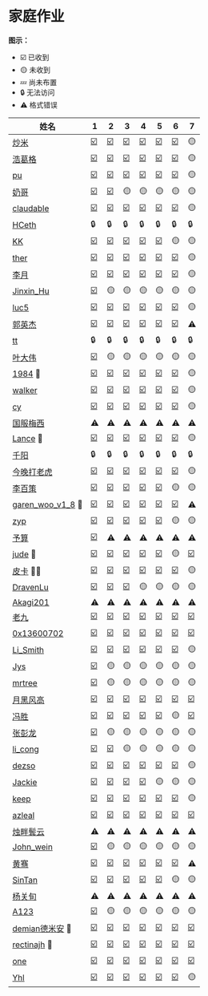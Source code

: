 # 家庭作业
**图示：**
- ☑️ 已收到
- 🟡 未收到
- 💤 尚未布置
- 🔒 无法访问
- ⚠️ 格式错误


| 姓名 | 1 | 2 | 3 | 4 | 5 | 6 | 7 |
| --- | --- | --- | --- | --- | --- | --- | --- |
| [炒米](https://github.com/FZelin/zkshanghai-workshop)  | [☑️](https://github.com/FZelin/zkshanghai-workshop/blob/main/lecture1-homework.md) | [☑️](https://github.com/FZelin/zkshanghai-workshop/blob/main/lecture2-homework.md) | [☑️](https://github.com/FZelin/zkshanghai-workshop/blob/main/lecture3-homework.md) | [☑️](https://github.com/FZelin/zkshanghai-workshop/blob/main/lecture4-homework.md) | [☑️](https://github.com/FZelin/zkshanghai-workshop/blob/main/lecture5-homework.md) | [☑️](https://github.com/FZelin/zkshanghai-workshop/blob/main/lecture6-homework.md) | 🟡 |
| [浩葛格](https://github.com/ZKPeddie/zkshanghai-workshop)  | [☑️](https://github.com/ZKPeddie/zkshanghai-workshop/blob/main/lecture1-homework.md) | [☑️](https://github.com/ZKPeddie/zkshanghai-workshop/blob/main/lecture2-homework.md) | [☑️](https://github.com/ZKPeddie/zkshanghai-workshop/blob/main/lecture3-homework.md) | [☑️](https://github.com/ZKPeddie/zkshanghai-workshop/blob/main/lecture4-homework.md) | [☑️](https://github.com/ZKPeddie/zkshanghai-workshop/blob/main/lecture5-homework.md) | [☑️](https://github.com/ZKPeddie/zkshanghai-workshop/blob/main/lecture6-homework.md) | 🟡 |
| [pu](https://github.com/shipunyc/zkshanghai-workshop)  | [☑️](https://github.com/shipunyc/zkshanghai-workshop/blob/main/lecture1-homework.md) | [☑️](https://github.com/shipunyc/zkshanghai-workshop/blob/main/lecture2-homework.md) | [☑️](https://github.com/shipunyc/zkshanghai-workshop/blob/main/lecture3-homework.md) | [☑️](https://github.com/shipunyc/zkshanghai-workshop/blob/main/lecture4-homework.md) | [☑️](https://github.com/shipunyc/zkshanghai-workshop/blob/main/lecture5-homework.md) | [☑️](https://github.com/shipunyc/zkshanghai-workshop/blob/main/lecture6-homework.md) | 🟡 |
| [奶哥](https://github.com/sennmac/zkshanghai-workshop)  | [☑️](https://github.com/sennmac/zkshanghai-workshop/blob/main/lecture1-homework.md) | [☑️](https://github.com/sennmac/zkshanghai-workshop/blob/main/lecture2-homework.md) | 🟡 | 🟡 | 🟡 | 🟡 | 🟡 |
| [claudable](https://github.com/ClaudeZsb/zkshanghai-workshop)  | [☑️](https://github.com/ClaudeZsb/zkshanghai-workshop/blob/main/lecture1-homework.md) | [☑️](https://github.com/ClaudeZsb/zkshanghai-workshop/blob/main/lecture2-homework.md) | [☑️](https://github.com/ClaudeZsb/zkshanghai-workshop/blob/main/lecture3-homework.md) | [☑️](https://github.com/ClaudeZsb/zkshanghai-workshop/blob/main/lecture4-homework.md) | [☑️](https://github.com/ClaudeZsb/zkshanghai-workshop/blob/main/lecture5-homework.md) | [☑️](https://github.com/ClaudeZsb/zkshanghai-workshop/blob/main/lecture6-homework.md) | 🟡 |
| [HCeth](https://github.com/DolphinMiner/zkshanghai-workshop)  | 🔒 | 🔒 | 🔒 | 🔒 | 🔒 | 🔒 | 🔒 |
| [KK](https://github.com/0xKKv7/zkshanghai-workshop)  | [☑️](https://github.com/0xKKv7/zkshanghai-workshop/blob/main/lecture1-homework.md) | [☑️](https://github.com/0xKKv7/zkshanghai-workshop/blob/main/lecture2-homework.md) | [☑️](https://github.com/0xKKv7/zkshanghai-workshop/blob/main/lecture3-homework.md) | [☑️](https://github.com/0xKKv7/zkshanghai-workshop/blob/main/lecture4-homework.md) | [☑️](https://github.com/0xKKv7/zkshanghai-workshop/blob/main/lecture5-homework.md) | 🟡 | 🟡 |
| [ther](https://github.com/ther0908/zkshanghai-workshop)  | [☑️](https://github.com/ther0908/zkshanghai-workshop/blob/main/lecture1-homework.md) | [☑️](https://github.com/ther0908/zkshanghai-workshop/blob/main/lecture2-homework.md) | [☑️](https://github.com/ther0908/zkshanghai-workshop/blob/main/lecture3-homework.md) | [☑️](https://github.com/ther0908/zkshanghai-workshop/blob/main/lecture4-homework.md) | [☑️](https://github.com/ther0908/zkshanghai-workshop/blob/main/lecture5-homework.md) | [☑️](https://github.com/ther0908/zkshanghai-workshop/blob/main/lecture6-homework.md) | 🟡 |
| [李月](https://github.com/yoliNL/zkshanghai-workshop)  | [☑️](https://github.com/yoliNL/zkshanghai-workshop/blob/main/lecture1-homework.md) | [☑️](https://github.com/yoliNL/zkshanghai-workshop/blob/main/lecture2-homework.md) | [☑️](https://github.com/yoliNL/zkshanghai-workshop/blob/main/lecture3-homework.md) | [☑️](https://github.com/yoliNL/zkshanghai-workshop/blob/main/lecture4-homework.md) | [☑️](https://github.com/yoliNL/zkshanghai-workshop/blob/main/lecture5-homework.md) | [☑️](https://github.com/yoliNL/zkshanghai-workshop/blob/main/lecture6-homework.md) | 🟡 |
| [Jinxin_Hu](https://github.com/hujinxinchengdu/zkshanghai-workshop)  | [☑️](https://github.com/hujinxinchengdu/zkshanghai-workshop/blob/main/lecture1-homework.md) | 🟡 | 🟡 | 🟡 | 🟡 | 🟡 | 🟡 |
| [luc5](https://github.com/Lucshine/zkshanghai-workshop)  | [☑️](https://github.com/Lucshine/zkshanghai-workshop/blob/main/lecture1-homework.md) | [☑️](https://github.com/Lucshine/zkshanghai-workshop/blob/main/lecture2-homework.md) | [☑️](https://github.com/Lucshine/zkshanghai-workshop/blob/main/lecture3-homework.md) | [☑️](https://github.com/Lucshine/zkshanghai-workshop/blob/main/lecture4-homework.md) | [☑️](https://github.com/Lucshine/zkshanghai-workshop/blob/main/lecture5-homework.md) | [☑️](https://github.com/Lucshine/zkshanghai-workshop/blob/main/lecture6-homework.md) | 🟡 |
| [郭英杰](https://github.com/GalaIO/zkshanghai-workshop)  | [☑️](https://github.com/GalaIO/zkshanghai-workshop/blob/main/lecture1-homework.md) | [☑️](https://github.com/GalaIO/zkshanghai-workshop/blob/main/lecture2-homework.md) | [☑️](https://github.com/GalaIO/zkshanghai-workshop/blob/main/lecture3-homework.md) | [☑️](https://github.com/GalaIO/zkshanghai-workshop/blob/main/lecture4-homework.md) | [☑️](https://github.com/GalaIO/zkshanghai-workshop/blob/main/lecture5-homework.md) | [☑️](https://github.com/GalaIO/zkshanghai-workshop/blob/main/lecture6-homework.md) | ⚠️ |
| [tt](https://github.com/TT-Wang/zkshanghai-workshop)  | 🔒 | 🔒 | 🔒 | 🔒 | 🔒 | 🔒 | 🔒 |
| [叶大伟](https://github.com/nifengttz/zkshanghai-workshop)  | [☑️](https://github.com/nifengttz/zkshanghai-workshop/blob/main/lecture1-homework.md) | 🟡 | 🟡 | 🟡 | 🟡 | 🟡 | 🟡 |
| [1984](https://github.com/punish-yh/zkcourse-homework) 🏅 | [☑️](https://github.com/punish-yh/zkcourse-homework/blob/main/lecture1-homework.md) | [☑️](https://github.com/punish-yh/zkcourse-homework/blob/main/lecture2-homework.md) | [☑️](https://github.com/punish-yh/zkcourse-homework/blob/main/lecture3-homework.md) | [☑️](https://github.com/punish-yh/zkcourse-homework/blob/main/lecture4-homework.md) | [☑️](https://github.com/punish-yh/zkcourse-homework/blob/main/lecture5-homework.md) | [☑️](https://github.com/punish-yh/zkcourse-homework/blob/main/lecture6-homework.md) | 🟡 |
| [walker](https://github.com/Pupil1999/zkshanghai-workshop)  | [☑️](https://github.com/Pupil1999/zkshanghai-workshop/blob/main/lecture1-homework.md) | [☑️](https://github.com/Pupil1999/zkshanghai-workshop/blob/main/lecture2-homework.md) | [☑️](https://github.com/Pupil1999/zkshanghai-workshop/blob/main/lecture3-homework.md) | [☑️](https://github.com/Pupil1999/zkshanghai-workshop/blob/main/lecture4-homework.md) | [☑️](https://github.com/Pupil1999/zkshanghai-workshop/blob/main/lecture5-homework.md) | [☑️](https://github.com/Pupil1999/zkshanghai-workshop/blob/main/lecture6-homework.md) | 🟡 |
| [cy](https://github.com/chrisyy2003/zkshanghai-workshop)  | [☑️](https://github.com/chrisyy2003/zkshanghai-workshop/blob/main/lecture1-homework.md) | [☑️](https://github.com/chrisyy2003/zkshanghai-workshop/blob/main/lecture2-homework.md) | [☑️](https://github.com/chrisyy2003/zkshanghai-workshop/blob/main/lecture3-homework.md) | [☑️](https://github.com/chrisyy2003/zkshanghai-workshop/blob/main/lecture4-homework.md) | [☑️](https://github.com/chrisyy2003/zkshanghai-workshop/blob/main/lecture5-homework.md) | [☑️](https://github.com/chrisyy2003/zkshanghai-workshop/blob/main/lecture6-homework.md) | 🟡 |
| [国服梅西](https://github.com/ZHIDALUO/zkshanghai-workshop)  | ⚠️ | ⚠️ | ⚠️ | ⚠️ | ⚠️ | ⚠️ | ⚠️ |
| [Lance](https://github.com/chen-yangfan/zkshanghai-workshop) 🏅 | [☑️](https://github.com/chen-yangfan/zkshanghai-workshop/blob/main/lecture1-homework.md) | [☑️](https://github.com/chen-yangfan/zkshanghai-workshop/blob/main/lecture2-homework.md) | [☑️](https://github.com/chen-yangfan/zkshanghai-workshop/blob/main/lecture3-homework.md) | [☑️](https://github.com/chen-yangfan/zkshanghai-workshop/blob/main/lecture4-homework.md) | [☑️](https://github.com/chen-yangfan/zkshanghai-workshop/blob/main/lecture5-homework.md) | [☑️](https://github.com/chen-yangfan/zkshanghai-workshop/blob/main/lecture6-homework.md) | 🟡 |
| [千阳](https://github.com/bufrr/zkshanghai-workshop)  | 🔒 | 🔒 | 🔒 | 🔒 | 🔒 | 🔒 | 🔒 |
| [今晚打老虎](https://github.com/OxfordStreet/zkshanghai-workshop)  | [☑️](https://github.com/OxfordStreet/zkshanghai-workshop/blob/main/lecture1-homework.md) | [☑️](https://github.com/OxfordStreet/zkshanghai-workshop/blob/main/lecture2-homework.md) | [☑️](https://github.com/OxfordStreet/zkshanghai-workshop/blob/main/lecture3-homework.md) | [☑️](https://github.com/OxfordStreet/zkshanghai-workshop/blob/main/lecture4-homework.md) | [☑️](https://github.com/OxfordStreet/zkshanghai-workshop/blob/main/lecture5-homework.md) | [☑️](https://github.com/OxfordStreet/zkshanghai-workshop/blob/main/lecture6-homework.md) | 🟡 |
| [李百策](https://github.com/libaice/zkshanghai-workshop)  | [☑️](https://github.com/libaice/zkshanghai-workshop/blob/main/lecture1-homework.md) | [☑️](https://github.com/libaice/zkshanghai-workshop/blob/main/lecture2-homework.md) | [☑️](https://github.com/libaice/zkshanghai-workshop/blob/main/lecture3-homework.md) | [☑️](https://github.com/libaice/zkshanghai-workshop/blob/main/lecture4-homework.md) | [☑️](https://github.com/libaice/zkshanghai-workshop/blob/main/lecture5-homework.md) | 🟡 | 🟡 |
| [garen_woo_v1_8](https://github.com/GarenWoo/zkshanghai-workshop) 🏅 | [☑️](https://github.com/GarenWoo/zkshanghai-workshop/blob/main/lecture1-homework.md) | [☑️](https://github.com/GarenWoo/zkshanghai-workshop/blob/main/lecture2-homework.md) | [☑️](https://github.com/GarenWoo/zkshanghai-workshop/blob/main/lecture3-homework.md) | [☑️](https://github.com/GarenWoo/zkshanghai-workshop/blob/main/lecture4-homework.md) | [☑️](https://github.com/GarenWoo/zkshanghai-workshop/blob/main/lecture5-homework.md) | [☑️](https://github.com/GarenWoo/zkshanghai-workshop/blob/main/lecture6-homework.md) | ⚠️ |
| [zyp](https://github.com/breeze2501/zkshanghai-workshop)  | [☑️](https://github.com/breeze2501/zkshanghai-workshop/blob/main/lecture1-homework.md) | [☑️](https://github.com/breeze2501/zkshanghai-workshop/blob/main/lecture2-homework.md) | [☑️](https://github.com/breeze2501/zkshanghai-workshop/blob/main/lecture3-homework.md) | [☑️](https://github.com/breeze2501/zkshanghai-workshop/blob/main/lecture4-homework.md) | [☑️](https://github.com/breeze2501/zkshanghai-workshop/blob/main/lecture5-homework.md) | 🟡 | 🟡 |
| [予算](https://github.com/YUsuan1213/zkshanghai-workshop)  | [☑️](https://github.com/YUsuan1213/zkshanghai-workshop/blob/main/lecture1-homework.md) | ⚠️ | ⚠️ | ⚠️ | ⚠️ | ⚠️ | ⚠️ |
| [jude](https://github.com/QlDoors/zkshanghai-workshop) 🏅 | [☑️](https://github.com/QlDoors/zkshanghai-workshop/blob/main/lecture1-homework.md) | [☑️](https://github.com/QlDoors/zkshanghai-workshop/blob/main/lecture2-homework.md) | [☑️](https://github.com/QlDoors/zkshanghai-workshop/blob/main/lecture3-homework.md) | [☑️](https://github.com/QlDoors/zkshanghai-workshop/blob/main/lecture4-homework.md) | [☑️](https://github.com/QlDoors/zkshanghai-workshop/blob/main/lecture5-homework.md) | 🟡 | [☑️](https://github.com/QlDoors/zkshanghai-workshop/blob/main/lecture7-homework.md) |
| [皮卡](https://github.com/wenjin1997/zkshanghai-workshop) 🏅🏅 | [☑️](https://github.com/wenjin1997/zkshanghai-workshop/blob/main/lecture1-homework.md) | [☑️](https://github.com/wenjin1997/zkshanghai-workshop/blob/main/lecture2-homework.md) | [☑️](https://github.com/wenjin1997/zkshanghai-workshop/blob/main/lecture3-homework.md) | [☑️](https://github.com/wenjin1997/zkshanghai-workshop/blob/main/lecture4-homework.md) | [☑️](https://github.com/wenjin1997/zkshanghai-workshop/blob/main/lecture5-homework.md) | [☑️](https://github.com/wenjin1997/zkshanghai-workshop/blob/main/lecture6-homework.md) | 🟡 |
| [DravenLu](https://github.com/Dispa1r/zkshanghai-workshop)  | [☑️](https://github.com/Dispa1r/zkshanghai-workshop/blob/main/lecture1-homework.md) | [☑️](https://github.com/Dispa1r/zkshanghai-workshop/blob/main/lecture2-homework.md) | [☑️](https://github.com/Dispa1r/zkshanghai-workshop/blob/main/lecture3-homework.md) | 🟡 | 🟡 | 🟡 | 🟡 |
| [Akagi201](https://github.com/Akagi201/zkp-workshop)  | ⚠️ | ⚠️ | ⚠️ | ⚠️ | ⚠️ | ⚠️ | ⚠️ |
| [老九](https://github.com/lane2/zkshanghai-workshop)  | [☑️](https://github.com/lane2/zkshanghai-workshop/blob/main/lecture1-homework.md) | [☑️](https://github.com/lane2/zkshanghai-workshop/blob/main/lecture2-homework.md) | [☑️](https://github.com/lane2/zkshanghai-workshop/blob/main/lecture3-homework.md) | [☑️](https://github.com/lane2/zkshanghai-workshop/blob/main/lecture4-homework.md) | [☑️](https://github.com/lane2/zkshanghai-workshop/blob/main/lecture5-homework.md) | [☑️](https://github.com/lane2/zkshanghai-workshop/blob/main/lecture6-homework.md) | [☑️](https://github.com/lane2/zkshanghai-workshop/blob/main/lecture7-homework.md) |
| [0x13600702](https://github.com/txgyy/zkshanghai-workshop)  | [☑️](https://github.com/txgyy/zkshanghai-workshop/blob/main/lecture1-homework.md) | [☑️](https://github.com/txgyy/zkshanghai-workshop/blob/main/lecture2-homework.md) | [☑️](https://github.com/txgyy/zkshanghai-workshop/blob/main/lecture3-homework.md) | [☑️](https://github.com/txgyy/zkshanghai-workshop/blob/main/lecture4-homework.md) | [☑️](https://github.com/txgyy/zkshanghai-workshop/blob/main/lecture5-homework.md) | [☑️](https://github.com/txgyy/zkshanghai-workshop/blob/main/lecture6-homework.md) | [☑️](https://github.com/txgyy/zkshanghai-workshop/blob/main/lecture7-homework.md) |
| [Li_Smith](https://github.com/baidang201/zkcourse-homework)  | [☑️](https://github.com/baidang201/zkcourse-homework/blob/main/lecture1-homework.md) | [☑️](https://github.com/baidang201/zkcourse-homework/blob/main/lecture2-homework.md) | [☑️](https://github.com/baidang201/zkcourse-homework/blob/main/lecture3-homework.md) | [☑️](https://github.com/baidang201/zkcourse-homework/blob/main/lecture4-homework.md) | [☑️](https://github.com/baidang201/zkcourse-homework/blob/main/lecture5-homework.md) | [☑️](https://github.com/baidang201/zkcourse-homework/blob/main/lecture6-homework.md) | 🟡 |
| [Jys](https://github.com/YashuoKim/zkshanghai-workshop)  | [☑️](https://github.com/YashuoKim/zkshanghai-workshop/blob/main/lecture1-homework.md) | 🟡 | 🟡 | 🟡 | 🟡 | 🟡 | 🟡 |
| [mrtree](https://github.com/mrttree/zkcourse-homework)  | [☑️](https://github.com/mrttree/zkcourse-homework/blob/main/lecture1-homework.md) | 🟡 | 🟡 | 🟡 | 🟡 | 🟡 | 🟡 |
| [月黑风高](https://github.com/NightOnDark/zkshanghai-workshop)  | [☑️](https://github.com/NightOnDark/zkshanghai-workshop/blob/main/lecture1-homework.md) | [☑️](https://github.com/NightOnDark/zkshanghai-workshop/blob/main/lecture2-homework.md) | [☑️](https://github.com/NightOnDark/zkshanghai-workshop/blob/main/lecture3-homework.md) | [☑️](https://github.com/NightOnDark/zkshanghai-workshop/blob/main/lecture4-homework.md) | [☑️](https://github.com/NightOnDark/zkshanghai-workshop/blob/main/lecture5-homework.md) | [☑️](https://github.com/NightOnDark/zkshanghai-workshop/blob/main/lecture6-homework.md) | [☑️](https://github.com/NightOnDark/zkshanghai-workshop/blob/main/lecture7-homework.md) |
| [冯胜](https://github.com/fsheng81/zkcourse-homework-fsheng)  | [☑️](https://github.com/fsheng81/zkcourse-homework-fsheng/blob/main/lecture1-homework.md) | [☑️](https://github.com/fsheng81/zkcourse-homework-fsheng/blob/main/lecture2-homework.md) | [☑️](https://github.com/fsheng81/zkcourse-homework-fsheng/blob/main/lecture3-homework.md) | [☑️](https://github.com/fsheng81/zkcourse-homework-fsheng/blob/main/lecture4-homework.md) | [☑️](https://github.com/fsheng81/zkcourse-homework-fsheng/blob/main/lecture5-homework.md) | 🟡 | [☑️](https://github.com/fsheng81/zkcourse-homework-fsheng/blob/main/lecture7-homework.md) |
| [张彭龙](https://github.com/zhangdaozhu/zkcourse-homework)  | [☑️](https://github.com/zhangdaozhu/zkcourse-homework/blob/main/lecture1-homework.md) | 🟡 | 🟡 | 🟡 | 🟡 | 🟡 | 🟡 |
| [li_cong](https://github.com/congli35/zkcourse-homework)  | [☑️](https://github.com/congli35/zkcourse-homework/blob/main/lecture1-homework.md) | [☑️](https://github.com/congli35/zkcourse-homework/blob/main/lecture2-homework.md) | 🟡 | 🟡 | 🟡 | 🟡 | 🟡 |
| [dezso](https://github.com/DessertHeart/zkshanghai-workshop)  | [☑️](https://github.com/DessertHeart/zkshanghai-workshop/blob/main/lecture1-homework.md) | [☑️](https://github.com/DessertHeart/zkshanghai-workshop/blob/main/lecture2-homework.md) | [☑️](https://github.com/DessertHeart/zkshanghai-workshop/blob/main/lecture3-homework.md) | [☑️](https://github.com/DessertHeart/zkshanghai-workshop/blob/main/lecture4-homework.md) | [☑️](https://github.com/DessertHeart/zkshanghai-workshop/blob/main/lecture5-homework.md) | [☑️](https://github.com/DessertHeart/zkshanghai-workshop/blob/main/lecture6-homework.md) | 🟡 |
| [Jackie](https://github.com/Jackietan99/zkcourse-homework)  | [☑️](https://github.com/Jackietan99/zkcourse-homework/blob/main/lecture1-homework.md) | [☑️](https://github.com/Jackietan99/zkcourse-homework/blob/main/lecture2-homework.md) | [☑️](https://github.com/Jackietan99/zkcourse-homework/blob/main/lecture3-homework.md) | [☑️](https://github.com/Jackietan99/zkcourse-homework/blob/main/lecture4-homework.md) | 🟡 | 🟡 | 🟡 |
| [keep](https://github.com/readygo67/zkshanghai-workshop)  | [☑️](https://github.com/readygo67/zkshanghai-workshop/blob/main/lecture1-homework.md) | [☑️](https://github.com/readygo67/zkshanghai-workshop/blob/main/lecture2-homework.md) | [☑️](https://github.com/readygo67/zkshanghai-workshop/blob/main/lecture3-homework.md) | [☑️](https://github.com/readygo67/zkshanghai-workshop/blob/main/lecture4-homework.md) | [☑️](https://github.com/readygo67/zkshanghai-workshop/blob/main/lecture5-homework.md) | [☑️](https://github.com/readygo67/zkshanghai-workshop/blob/main/lecture6-homework.md) | 🟡 |
| [azleal](https://github.com/Azleal/zkshanghai-workshop)  | [☑️](https://github.com/Azleal/zkshanghai-workshop/blob/main/lecture1-homework.md) | [☑️](https://github.com/Azleal/zkshanghai-workshop/blob/main/lecture2-homework.md) | [☑️](https://github.com/Azleal/zkshanghai-workshop/blob/main/lecture3-homework.md) | [☑️](https://github.com/Azleal/zkshanghai-workshop/blob/main/lecture4-homework.md) | [☑️](https://github.com/Azleal/zkshanghai-workshop/blob/main/lecture5-homework.md) | [☑️](https://github.com/Azleal/zkshanghai-workshop/blob/main/lecture6-homework.md) | [☑️](https://github.com/Azleal/zkshanghai-workshop/blob/main/lecture7-homework.md) |
| [烛畔鬓云](https://github.com/danielsonggit/danielsonggit.github.io)  | ⚠️ | ⚠️ | ⚠️ | ⚠️ | ⚠️ | ⚠️ | ⚠️ |
| [John_wein](https://github.com/zliu265/zkshanghai-workshop)  | [☑️](https://github.com/zliu265/zkshanghai-workshop/blob/main/lecture1-homework.md) | 🟡 | 🟡 | 🟡 | 🟡 | 🟡 | 🟡 |
| [黄骞](https://github.com/huangqian1985/zkshanghai-workshop)  | [☑️](https://github.com/huangqian1985/zkshanghai-workshop/blob/main/lecture1-homework.md) | [☑️](https://github.com/huangqian1985/zkshanghai-workshop/blob/main/lecture2-homework.md) | [☑️](https://github.com/huangqian1985/zkshanghai-workshop/blob/main/lecture3-homework.md) | [☑️](https://github.com/huangqian1985/zkshanghai-workshop/blob/main/lecture4-homework.md) | [☑️](https://github.com/huangqian1985/zkshanghai-workshop/blob/main/lecture5-homework.md) | [☑️](https://github.com/huangqian1985/zkshanghai-workshop/blob/main/lecture6-homework.md) | ⚠️ |
| [SinTan](https://github.com/sintan1071/zkshanghai-workshop)  | [☑️](https://github.com/sintan1071/zkshanghai-workshop/blob/main/lecture1-homework.md) | [☑️](https://github.com/sintan1071/zkshanghai-workshop/blob/main/lecture2-homework.md) | [☑️](https://github.com/sintan1071/zkshanghai-workshop/blob/main/lecture3-homework.md) | [☑️](https://github.com/sintan1071/zkshanghai-workshop/blob/main/lecture4-homework.md) | [☑️](https://github.com/sintan1071/zkshanghai-workshop/blob/main/lecture5-homework.md) | 🟡 | 🟡 |
| [杨关旬](https://github.com/yangguanxun/zkshanghai-workshop)  | ⚠️ | ⚠️ | ⚠️ | ⚠️ | ⚠️ | ⚠️ | ⚠️ |
| [A123](https://github.com/dcbd2e4038/zkshanghai-workshop)  | [☑️](https://github.com/dcbd2e4038/zkshanghai-workshop/blob/main/lecture1-homework.md) | 🟡 | 🟡 | 🟡 | 🟡 | 🟡 | 🟡 |
| [demian德米安](https://github.com/Demian101/zkshanghai-workshop) 🏅 | [☑️](https://github.com/Demian101/zkshanghai-workshop/blob/main/lecture1-homework.md) | [☑️](https://github.com/Demian101/zkshanghai-workshop/blob/main/lecture2-homework.md) | [☑️](https://github.com/Demian101/zkshanghai-workshop/blob/main/lecture3-homework.md) | [☑️](https://github.com/Demian101/zkshanghai-workshop/blob/main/lecture4-homework.md) | [☑️](https://github.com/Demian101/zkshanghai-workshop/blob/main/lecture5-homework.md) | [☑️](https://github.com/Demian101/zkshanghai-workshop/blob/main/lecture6-homework.md) | [☑️](https://github.com/Demian101/zkshanghai-workshop/blob/main/lecture7-homework.md) |
| [rectinajh](https://github.com/rectinajh/zkshanghai-workshop) 🏅 | [☑️](https://github.com/rectinajh/zkshanghai-workshop/blob/main/lecture1-homework.md) | [☑️](https://github.com/rectinajh/zkshanghai-workshop/blob/main/lecture2-homework.md) | [☑️](https://github.com/rectinajh/zkshanghai-workshop/blob/main/lecture3-homework.md) | [☑️](https://github.com/rectinajh/zkshanghai-workshop/blob/main/lecture4-homework.md) | [☑️](https://github.com/rectinajh/zkshanghai-workshop/blob/main/lecture5-homework.md) | [☑️](https://github.com/rectinajh/zkshanghai-workshop/blob/main/lecture6-homework.md) | [☑️](https://github.com/rectinajh/zkshanghai-workshop/blob/main/lecture7-homework.md) |
| [one](https://github.com/micr0ne/zkshanghai-workshop)  | [☑️](https://github.com/micr0ne/zkshanghai-workshop/blob/main/lecture1-homework.md) | [☑️](https://github.com/micr0ne/zkshanghai-workshop/blob/main/lecture2-homework.md) | [☑️](https://github.com/micr0ne/zkshanghai-workshop/blob/main/lecture3-homework.md) | [☑️](https://github.com/micr0ne/zkshanghai-workshop/blob/main/lecture4-homework.md) | [☑️](https://github.com/micr0ne/zkshanghai-workshop/blob/main/lecture5-homework.md) | [☑️](https://github.com/micr0ne/zkshanghai-workshop/blob/main/lecture6-homework.md) | [☑️](https://github.com/micr0ne/zkshanghai-workshop/blob/main/lecture7-homework.md) |
| [Yhl](https://github.com/yehanlong/zkshanghai-workshop)  | [☑️](https://github.com/yehanlong/zkshanghai-workshop/blob/main/lecture1-homework.md) | [☑️](https://github.com/yehanlong/zkshanghai-workshop/blob/main/lecture2-homework.md) | [☑️](https://github.com/yehanlong/zkshanghai-workshop/blob/main/lecture3-homework.md) | [☑️](https://github.com/yehanlong/zkshanghai-workshop/blob/main/lecture4-homework.md) | [☑️](https://github.com/yehanlong/zkshanghai-workshop/blob/main/lecture5-homework.md) | [☑️](https://github.com/yehanlong/zkshanghai-workshop/blob/main/lecture6-homework.md) | 🟡 |
